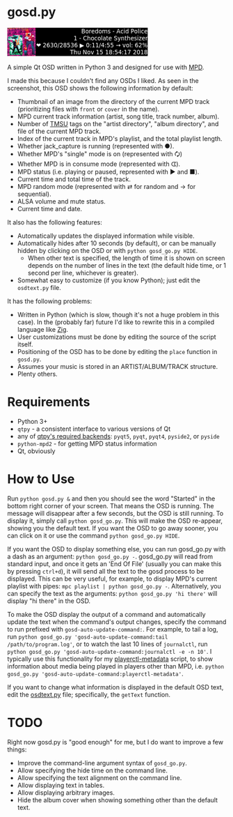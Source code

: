 gosd.py
=======

![gosd.py screenshot](/screenshot.png?raw=true "screenshot")

A simple Qt OSD written in Python 3 and designed for use with [MPD](https://www.musicpd.org/).

I made this because I couldn't find any OSDs I liked. As seen in the screenshot, this OSD shows the following information by default:

- Thumbnail of an image from the directory of the current MPD track (prioritizing files with `front` or `cover` in the name).
- MPD current track information (artist, song title, track number, album).
- Number of [TMSU](https://tmsu.org/) tags on the "artist directory", "album directory", and file of the current MPD track.
- Index of the current track in MPD's playlist, and the total playlist length.
- Whether jack_capture is running (represented with ●).
- Whether MPD's "single" mode is on (represented with 🗘)
- Whether MPD is in consume mode (represented with ᗧ).
- MPD status (i.e. playing or paused, represented with ▶ and ■).
- Current time and total time of the track.
- MPD random mode (represented with ⇄ for random and → for sequential).
- ALSA volume and mute status.
- Current time and date.

It also has the following features:

- Automatically updates the displayed information while visible.
- Automatically hides after 10 seconds (by default), or can be manually hidden by clicking on the OSD or with `python gosd_go.py HIDE`.
  - When other text is specified, the length of time it is shown on screen depends on the number of lines in the text (the default hide time, or 1 second per line, whichever is greater).
- Somewhat easy to customize (if you know Python); just edit the `osdtext.py` file.

It has the following problems:

- Written in Python (which is slow, though it's not a huge problem in this case). In the (probably far) future I'd like to rewrite this in a compiled language like [Zig](https://ziglang.org).
- User customizations must be done by editing the source of the script itself.
- Positioning of the OSD has to be done by editing the `place` function in `gosd.py`.
- Assumes your music is stored in an ARTIST/ALBUM/TRACK structure.
- Plenty others.

Requirements
============

- Python 3+
- `qtpy` - a consistent interface to various versions of Qt
- any of [qtpy's required backends](https://pypi.org/project/QtPy/): `pyqt5`, `pyqt`, `pyqt4`, `pyside2`, or `pyside`
- `python-mpd2` - for getting MPD status information
- Qt, obviously

How to Use
==========

Run `python gosd.py &` and then you should see the word "Started" in the bottom right corner of your screen. That means the OSD is running. The message will disappear after a few seconds, but the OSD is still running. To display it, simply call `python gosd_go.py`. This will make the OSD re-appear, showing you the default text. If you want the OSD to go away sooner, you can click on it or use the command `python gosd_go.py HIDE`.

If you want the OSD to display something else, you can run gosd_go.py with a dash as an argument: `python gosd_go.py -`. gosd_go.py will read from standard input, and once it gets an 'End Of File' (usually you can make this by pressing `ctrl+d`), it will send all the text to the gosd process to be displayed. This can be very useful, for example, to display MPD's current playlist with pipes: `mpc playlist | python gosd_go.py -`. Alternatively, you can specify the text as the arguments: `python gosd_go.py 'hi there'` will display "hi there" in the OSD.

To make the OSD display the output of a command and automatically update the text when the command's output changes, specify the command to run prefixed with `gosd-auto-update-command:`. For example, to tail a log, run `python gosd_go.py 'gosd-auto-update-command:tail /path/to/program.log'`, or to watch the last 10 lines of `journalctl`, run `python gosd_go.py 'gosd-auto-update-command:journalctl -e -n 10'`. I typically use this functionality for my [playerctl-metadata](https://github.com/defaultxr/scripts/blob/master/playerctl-metadata) script, to show information about media being played in players other than MPD, i.e. `python gosd_go.py 'gosd-auto-update-command:playerctl-metadata'`.

If you want to change what information is displayed in the default OSD text, edit the [osdtext.py](/osdtext.py) file; specifically, the `getText` function.

TODO
====

Right now gosd.py is "good enough" for me, but I do want to improve a few things:

- Improve the command-line argument syntax of `gosd_go.py`.
- Allow specifying the hide time on the command line.
- Allow specifying the text alignment on the command line.
- Allow displaying text in tables.
- Allow displaying arbitrary images.
- Hide the album cover when showing something other than the default text.
